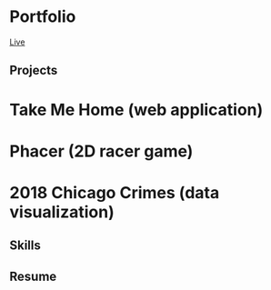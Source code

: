 # Portfolio 

[Live](https://cindyko226.github.io/)

## Projects 

# Take Me Home (web application)
# Phacer (2D racer game)
# 2018 Chicago Crimes (data visualization)

## Skills

## Resume

 